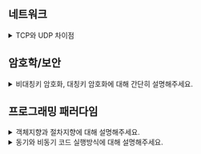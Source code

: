 <!------------------------------------------------------------------------------------------------ 1일차 ------------------------------------------------------------------------------------------------>
## 네트워크
<details>
  <summary> TCP와 UDP 차이점 </summary>
    <div markdown="1">

TCP는 **Transmission Control Protocol**으로, 전송 제어 프로토콜입니다.<br>
TCP는 신뢰성 있는 데이터 전송을 위해 사용되는 **연결지향 프로토콜**입니다.

UDP는 **User Datagram Protocol**으로 사용자 데이터그램 프로토콜입니다.<br>
UDP는 **빠른 데이터 전송을 중요시**하는 **비연결 프로토콜**입니다.<br>
두 단어 모두에게 존재하는 프로토콜(Protocol)이 디지털 장치간의 서로 통신하고 상호작용하기 위한 규칙의 집합입니다.

**TCP와 UDP의 차이점**은 다음과 같습니다:

**신뢰성**:
- TCP는 데이터 손실이나 순서의 뒤섞임이 발생하지 않습니다.
- UDP는 정확성을 확인하거나 재전송을 요청할 수 없기에 데이터가 손실 되거나 순서가 뒤섞일 수 있습니다.

**연결**:
- TCP는 데이터를 전송하기 전에 연결을 설정하고, 전송 후 연결을 해제합니다. 연결 및 해제과정에서 추가적인 오버헤드는 초래할 수 있으나, 신뢰성 있는 통신을 보장합니다. (오버헤드: 데이터전송 및 처리 과정에서 추가 부담이나 리소스 낭비를 뜻함)
- UDP는 연결 및 해제 단계가 없기에 빠른 전송이 가능하지만 데이터의 무결성을 보장하지 않습니다.

**사용사례**:
- TCP는 주로 이메일, 파일 전송과 같이 신뢰성이 중요한 경우 사용됩니다.
- UDP는 실시간 스트리밍, 온라인 게임, 음성통화 같이 데이터 전송 속도가 중요한 경우 사용됩니다.

![TCP의 3way&4way](https://img1.daumcdn.net/thumb/R1280x0/?scode=mtistory2&fname=https%3A%2F%2Fblog.kakaocdn.net%2Fdn%2FbHoWOZ%2FbtsyQSUDDPR%2FzSvULeIM1LJunmoUVinc4k%2Fimg.png)

"SYN"은 "Synchronize"의 약자로 동기입니다.
"ACK"는 "Acknowledgment"의 약자로 승인입니다.
"FIN"은 "Finish"의 약자로 종료입니다. 그 과정을 리눅스를 통해 3way, 4way인 것이 보입니다.
중간의 P의 경우, 패킷의 약자로 데이터 패킷을 전송하는 과정입니다.

**TCP 패킷의 재전송 과정**:
1. 패킷 송신: 송신자는 여러 개의 패킷으로 나눠 수신자에게 보냄. 각 패킷은 고유한 일련번호를 가지고 있습니다.
2. 패킷 수신: 수신자는 패킷을 받고, 패킷의 일련번호를 확인하여 순서대로 재조립합니다.
3. 패킷 손실 확인: 만약 패킷이 손실되었다고 감지하면, 송신자에게 패킷 손실을 알리기 위한 메시지를 보냅니다.
4. 재전송 요청: 송신자는 손실된 패킷을 재전송하고, 이 패킷의 일련번호를 통해 수신자는 어떤 패킷이 재전송된 것인지 판단할 수 있습니다.
5. 패킷 재전송: 재전송된 패킷은 수신자에게 도착하고 재조립합니다.

**TCP 세션 관리 (연결의 설정과 종료 과정) - Easy Version**:
- 연결 설정 (Handshake): 두 컴퓨터 간의 통신을 먼저 연결 설정해야 합니다. 이 단계를 연결 설정 또는 핸드쉐이크라고 부릅니다.
- 데이터 전송: 연결 설정 후, 데이터를 주고 받을 수 있습니다. A는 작은 조각으로 나눠 B에게 보내면 재조립하여 사용합니다.
- 연결 해제 (Termination): 데이터 통신이 끝난 후, 연결을 해제합니다. A는 B에게 끝내고자 하는 의사를 전달합니다. B는 요청을 수락하고 연결이 종료됩니다.

![TCP의 통신방식](https://img1.daumcdn.net/thumb/R1280x0/?scode=mtistory2&fname=https%3A%2F%2Fblog.kakaocdn.net%2Fdn%2FbaYyaw%2FbtsyPwLxTLK%2FOUwLGVUiHYa0ij2pZNQI8K%2Fimg.png)
- 연결 지향 방식, 패킷 교환방식
- 3way handshaking 으로 연결 4way handshaking으로 해제
- 흐름제어 - 송.수신측의 데이터 처리속도 차이 줄이기 위함, receiver가 현재 상태를 sender에게 피드백해 패킷 수를 조절
- 혼잡 제어 - 송신측의 데이터 전달과 네트워크 데이터 처리 속도 차이를 해결 하기 위함
- 높은 신뢰성- 낮은 성능
- 전이중(각각의 독립된 회선 사용), 점대점(1대1통신) 방식
- 각각의 패킷들은 연결되어있으며 번호가 매겨짐
- 신뢰성있는 전송이 필요할때 사용
- 가변길이 헤더
  
![UDP의 통신방식](https://img1.daumcdn.net/thumb/R1280x0/?scode=mtistory2&fname=https%3A%2F%2Fblog.kakaocdn.net%2Fdn%2F6tEyH%2FbtsyOFvfD9d%2FvQXKydWBR3KTHCKTRvwZc0%2Fimg.png)
- 비연결형 방식, 데이터그램 방식
- 정보를 주고받을떄 신호절차를 가지고 있지 않음
- UDP헤더의 CheckSum 필드로 최소한의 오류 검출
- 낮은 신뢰성 -높은 성
- 각각의 패킷들은 독립되어있다
- 빠른 전송이 필요할때 사용
- 고정 길이 헤더
- 일반적으로는 저런 내용이지만 UDP는 커스터마이징이 가능하며 개발자의 역량에 따라서 UDP를 이용해 TCP와 비슷한 신뢰성 가지게 할 수 있음 ex) QUIC
  </div>
</details>

<!------------------------------------------------------------------------------------------------ 2일차 ------------------------------------------------------------------------------------------------>

## 암호학/보안
<details>
<summary> 비대칭키 암호화, 대칭키 암호화에 대해 간단히 설명해주세요. </summary>
<div markdown="1">
대칭키 암호화는 암호화와 복호화에 같은 키를 사용하는 암호화 방식입니다.

비대칭키 암호화는 암호화와 복호화에 다른 키를 사용하는 암호화 방식입니다.

### 1. 대칭키(비밀키) 암호화

**장점**: 데이터를 암호화하기 위한 연산이 빨라 대용량 데이터 암호화에 적합, 구현이 용이, 기밀성을 제공
**단점**: 키를 교환해야하는 문제, 탈취 관리 걱정, 사람이 증가할 수록 키 관리가 어려움, 확장성 떨어짐

- 하나의 비밀키를 서버와 클라이언트 모두 함께 사용
- 암호화와 복호화에 같은 키를 사용하는 방식
- 비밀키 하나만 알아내면 암호화된 내용 해킹 가능
- 속도가 빠르다는 장점이 있지만, 키를 교환해야 한다는 문제가 있어서 중간에 탈취 당해 해킹당할 수 있다.
- (위험한 이유: 처음 상대방에게 대칭키를 전송하는 과정에서 탈취당하면 통신 내용 모두 해킹 가능)
- 서로 키를 보관해야 하기 때문에 관리해야 할 키가 방대해질 수 있다.

![대칭키(비밀키)](https://img1.daumcdn.net/thumb/R1280x0/?scode=mtistory2&fname=https%3A%2F%2Fblog.kakaocdn.net%2Fdn%2FGTeWO%2Fbtsy2oZWZpu%2FTuxdc1d3GLkKjLF0shMa3K%2Fimg.png)

**대칭키(비밀키) 암호화의 종류**

- DES(Data Encryption Standard): 64-비트 블록 암호, 56-비트 비밀키 사용
- AES(Advanced Encryption Standard): 128-비트 블록 암호, 안전성 문제로 인해 DES 대체
- 아리아(ARIA): 한국에서 개발된 128-비트 블록 암호
- 시드(SEED): 한국에서 개발된 128-비트 블록 암호

### 2. 비대칭키(공개키) 암호화

**장점**: 키 분배 및 키 관리 용이, 기밀성/인증/부인 방지 기능 제공
**단점**: 속도가 느림, 상대적으로 키의 길이가 길다
  </div>
</details>


<!------------------------------------------------------------------------------------------------ 3일차 ------------------------------------------------------------------------------------------------>

## 프로그래밍 패러다임
<details>
<summary> 객체지향과 절차지향에 대해 설명해주세요. </summary>
<div markdown="1">
  
## 절차지향 => 객체지향으로 바뀌는 이유

**절차지향 프로그래밍** 이란 물이 위에서 아래로 흐르는 것처럼 순차적인 처리가 중요시 되며, 프로그램 전체가 유기적으로 연결되도록 만드는 프로그래밍 기법으로 대표적인 절차지향 언어는 C언어가 있습니다.
장점은 컴퓨터의 처리구조와 유사해 실행속도가 빠르지만,단점으로 유지보수가 어렵고, 실행 순서가 정해져 있으므로 코드 순서가 바뀌면 동일한 결과를 보장하기 어려우며, 디버깅하기도 어렵습니다.
<br>
<br>
하지만 하드웨어의 발전으로, 성능에 조금 부담을 주더라도 큰 단점이 아니게 되었기에 모듈화, 캡슐화해서 개념적으로 접근하는 형태를 갖는 객체지향 프로그래밍이 탄생했습니다.
<br>
<br>
**객체 지향 프로그래밍(Object-Oriented Programming, OOP)** 은 프로그램을 객체라는 독립된 단위들의 모임으로 보고 개발하는 것입니다. 객체는 상태와 행위를 가지며, 
서로 메시지를 주고받고 데이터를 처리할 수 있습니다. 이러한 객체들이 서로 상호작용하면서 프로그램을 구성하는 것이 객체 지향 프로그래밍의 핵심입니다
<br>

## 절차지향 프로그래밍 (Procedural Programming)

절차지향 프로그래밍은 프로그램을 물 흐르듯 순차적으로 처리하는 방식으로, 대표적인 절차지향 언어는 C언어입니다.

**장점**:
- 컴퓨터의 처리구조와 유사하여 실행속도가 빠르다.
- 하드웨어의 발전으로 인해 성능 부담이 줄었다.

**단점**:
- 유지보수가 어렵다.
- 실행 순서가 고정되어 코드 순서 변경 시 동일한 결과를 보장하기 어렵다.
- 디버깅이 어렵다.

## 객체지향 프로그래밍 (Object-Oriented Programming, OOP)

객체지향 프로그래밍은 프로그램을 객체라는 독립된 단위들의 모임으로 보고 개발하는 방식입니다. 객체는 상태와 행동을 가지며, 서로 메시지를 주고받고 데이터를 처리할 수 있습니다.

### 객체지향 프로그래밍의 주요 특징:

1. **추상화 (Abstraction)**: 필요한 정보 중심으로 간소화된 모델을 제공합니다.

2. **캡슐화 (Encapsulation)**: 데이터와 기능을 하나로 묶어서 외부에 드러나지 않도록 합니다.

3. **상속성 (Inheritance)**: 클래스가 가진 데이터와 기능을 다른 클래스에 물려줍니다.

4. **다형성 (Polymorphism)**: 하나의 클래스나 메서드가 다양한 방식으로 동작할 수 있도록 합니다.

**장점**:
- 코드 재사용 및 확장 용이.
- 복잡한 프로그램을 객체 단위로 모델링하므로 유지보수가 쉽다.
- 캡슐화로 보안성이 높다.

**단점**:
- 실행 속도가 상대적으로 느리다.
- 메모리 사용량이 많을 수 있다.

### 절차지향 vs. 객체지향:

| 특성        | 절차지향              | 객체지향                |
|-------------|------------------------|--------------------------|
| 접근 방식   | Top-Down               | Bottom-Up                |
| 구성 요소   | 함수                   | 객체                     |
| 접근 제어   | 없음                   | public, protected, private |
| 다형성     | 불가능                | 함수, 생성자, 연산자 등 오버로딩 가능 |
| 상속        | 불가능                | 가능                     |
| 보안성     | 낮음                   | 높음                     |
| 데이터 공유 | 모든 함수 공유          | 객체 간 멤버 함수로만 공유 |

## 요약 및 참고 이미지

- 절차지향은 데이터 중심, 객체지향은 기능 중심입니다.
- 객체지향은 상속, 캡슐화, 다형성을 활용해 코드를 재사용하거나 확장하기 좋습니다.

![절차지향 vs 객체지향)](https://img1.daumcdn.net/thumb/R1280x0/?scode=mtistory2&fname=https%3A%2F%2Fblog.kakaocdn.net%2Fdn%2FcUDYl5%2Fbtsy9hU9Ce4%2FRRTEKUeF9IrR5xUJ7S1Wi1%2Fimg.png)
![절차지향 vs 객체지향)](https://img1.daumcdn.net/thumb/R1280x0/?scode=mtistory2&fname=https%3A%2F%2Fblog.kakaocdn.net%2Fdn%2F2WX4V%2Fbtsy9gIOy1j%2Fxqm4a2LvgwOFxPT4j5XYlK%2Fimg.png)

</div>
</details>

<!------------------------------------------------------------------------------------------------ 4일차 ------------------------------------------------------------------------------------------------>

<details>
<summary> 동기와 비동기 코드 실행방식에 대해 설명해주세요. </summary>
  <div markdown="1">

![동기 vs 비동기](https://img1.daumcdn.net/thumb/R1280x0/?scode=mtistory2&fname=https%3A%2F%2Fblog.kakaocdn.net%2Fdn%2FbUe0qA%2FbtszjDWMFQo%2FS1sHuCz8yhoUkYKlIaek41%2Fimg.png)

**동기(Synchronous)** 와 **비동기(Asynchronous)**
- **동기**는 요청을 보낸 후 응답을 받아야지만 다음 동작이 이루어지는 방식이다. 어떠한 태스크를 처리할 동안 나머지 태스크는 대기한다. 실제로 cpu가 느려지는 것은 아니지만 시스템의 전체 효율이 저하된다고 할 수 있다.

![동기식 처리모델](https://img1.daumcdn.net/thumb/R1280x0/?scode=mtistory2&fname=https%3A%2F%2Fblog.kakaocdn.net%2Fdn%2FclMBVS%2Fbtszi7KCodC%2FNqfGUderS41KWxaG9CSUA0%2Fimg.png)

```
function func1(){
	console.log('1');
  func2();
}
function func2(){
	console.log('2');
  func3();
}
function func3(){
	console.log('3');
}

func1();
//결과 1,2,3
```

- **비동기** 는 요청을 보낸 후 응답의 수락 여부와는 상관없이 다음 태스크가 동작하는 방식이다. 자원을 효율적으로 사용할 수 있다. 이때, 비동기 요청시 응답 후 처리할 **Callback 함수** 를 함께 알려준다. 하지만 비동기 처리를 위해 여러 콜백함수를 중첩시키면 **콜백지옥** 이 발생한다. 이를 해결하기 위해 **Promise** 를 도입하였고, **Async / Await**  추가로 도입되었다. (Async / Await는  JavaScript에서 비동기 처리를 동기적인 방식으로 작성하게 해주는 문법)

![비동기식 처리모델](https://img1.daumcdn.net/thumb/R1280x0/?scode=mtistory2&fname=https%3A%2F%2Fblog.kakaocdn.net%2Fdn%2FdZAmIj%2FbtszhvrtLF3%2FaBMUHmCpZjd0WmWdvxlkYk%2Fimg.png)

```
function func1() { 
  setTimeout(function(){
  console.log('1');
  }, 1000);
  func2(); 
} 
function func2() { 
  setTimeout(function() {
    console.log('2');
  }, 500); 
  func3(); 
} 
function func3() { 
  setTimeout(function(){
    console.log('3');
  }, 1500);
}

func1();

//결과 2, 1, 3
```

**동기가 사용되는 예시**
- 파일 시스템에서 파일을 읽는 작업: 파일을 읽은 후 해당 내용으로 작업하는 경우
- 데이터베이스에서 데이터를 읽어오는 작업 : DB에서 데이터를 읽은 후, 그 데이터를 다음 작업을 수행해야 하는 경우 동기처리가 필요함 (반대로 데이터 추출 작업이 빈번한 경우, 비동기식으로 하기도 함)

```
async createCollection(userId: number, name: string) {
try {
  const newBookmark = await this.collectionRepository.insert({
    user_id: userId,
  });
}
```

**비동기가 사용되는 예시**
- 웹 API 호출 : API를 호출하고 기다리는 동안 다른 작업도 수행
- setTimeOut 함수 : 주어진 시간이 지난후 특정함수가 실행되는 함수로 함수가 실행되는동안 다른 작업도 수행

**블로킹과 논블로킹**
- 흐름의 차단 여부를 결정

**블로킹**
- 제어권을 넘겨줌 - 명령이 수행되기 시작하면 프로그램 흐름의 제어권이 명령 수행중인 함수로 넘어감
**논블로킹**
- 제어권을 넘겨주지 않음 - 명령을 시키고 제어권은 여전히 메인이 가지고 있음

![동기비동기 블로킹논블로](https://img1.daumcdn.net/thumb/R1280x0/?scode=mtistory2&fname=https%3A%2F%2Fblog.kakaocdn.net%2Fdn%2Fdt2nzc%2Fbtszhn1l2NQ%2F2mrpkKgUHf4gQm6HycWnBK%2Fimg.png)

- Sync_Block : 위에서 설명한 동기방식과 동일
- Async_Non-Block : 위에서 설명한 비동기방식와 동일
- Sync_Non-block : 제어권을 메인에서 가지고 있어 다른일을 수행할 수 있지만 FuncA가 완료되어야만 다음 작업이 가능할때 사용 ex) 게임 로딩, 프로그래스바 - 둘다 제어권은 메인에서 가지고 있으며 로딩바의 작동은 지속적으로 보여지지만 데이터는 계속 로딩되고 있으며 로딩하고 있는 시스템에 계속해서 어느정도 로드 됬는지 조회한 후 로딩이 끝나야 다음 작업으로 넘어간다.
- Async_Block : 실수나 잘못 구현한 경우가 아닌 경우 sync_block과 차이가 없기에 거의 사용되지 않음. node.js와 MYSQL의 경우 node.js에서 비동기 방식의 쿼리를 보냈을떄 MySQL에서 블로킹을 하기때문에 결국엔 동기처리와 다르지 않게 된다고 한다.
  </div>
</details>





